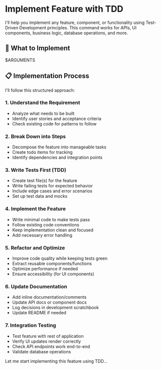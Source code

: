 # Implement Feature with TDD

I'll help you implement any feature, component, or functionality using Test-Driven Development principles. This command works for APIs, UI components, business logic, database operations, and more.

## 🎯 What to Implement

$ARGUMENTS

## 📋 Implementation Process

I'll follow this structured approach:

### 1. **Understand the Requirement**
   - Analyze what needs to be built
   - Identify user stories and acceptance criteria
   - Check existing code for patterns to follow

### 2. **Break Down into Steps**
   - Decompose the feature into manageable tasks
   - Create todo items for tracking
   - Identify dependencies and integration points

### 3. **Write Tests First (TDD)**
   - Create test file(s) for the feature
   - Write failing tests for expected behavior
   - Include edge cases and error scenarios
   - Set up test data and mocks

### 4. **Implement the Feature**
   - Write minimal code to make tests pass
   - Follow existing code conventions
   - Keep implementation clean and focused
   - Add necessary error handling

### 5. **Refactor and Optimize**
   - Improve code quality while keeping tests green
   - Extract reusable components/functions
   - Optimize performance if needed
   - Ensure accessibility (for UI components)

### 6. **Update Documentation**
   - Add inline documentation/comments
   - Update API docs or component docs
   - Log decisions in development scratchbook
   - Update README if needed

### 7. **Integration Testing**
   - Test feature with rest of application
   - Verify UI updates render correctly
   - Check API endpoints work end-to-end
   - Validate database operations

Let me start implementing this feature using TDD...